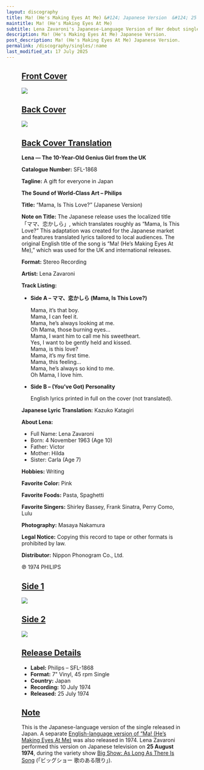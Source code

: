 ```yaml
---
layout: discography
title: Ma! (He's Making Eyes At Me) &#124; Japanese Version  &#124; 25 July 1974
maintitle: Ma! (He's Making Eyes At Me)
subtitle: Lena Zavaroni's Japanese-Language Version of Her debut single
description: Ma! (He's Making Eyes At Me) Japanese Version.
post_description: Ma! (He's Making Eyes At Me) Japanese Version.
permalink: /discography/singles/:name
last_modified_at: 17 July 2025
---
```


<figure class="fig1">
<div class="CardLayout">
<div class="CardItem">
<h2 id="infobox1" class="infobox"><a href="#infobox1">Front Cover</a></h2>
<div class="CardItem split">
<a href="/assets/images/singles/ma-hes-making-eyes-at-me/ma-hes-making-eyes-at-me-japanese-front-cover.jpg"><img src="/assets/images/singles/ma-hes-making-eyes-at-me/ma-hes-making-eyes-at-me-japanese
-front-cover.jpg" class="full-width zoom-in" /></a>
</div></div></div>
</figure>

<figure class="fig2">
<div class="CardLayout">
<div class="CardItem">
<h2 id="infobox2" class="infobox"><a href="#infobox2">Back Cover</a></h2>
<div class="CardItem split">
<a href="/assets/images/singles/ma-hes-making-eyes-at-me/ma-hes-making-eyes-at-me-japanese-back-cover.jpg"><img src="/assets/images/singles/ma-hes-making-eyes-at-me/ma-hes-making-eyes-at-me-japanese
-back-cover.jpg" class="full-width zoom-in" /></a>
</div></div></div>
</figure>

<figure class="fig3">
<div class="CardLayout">
<div class="CardItem">
<h2 id="infobox3" class="infobox"><a href="#infobox3">Back Cover Translation</a></h2>
<div class="CardItem split">

<p><strong>Lena — The 10-Year-Old Genius Girl from the UK</strong></p>

<p><strong>Catalogue Number:</strong> SFL-1868</p>
<p><strong>Tagline:</strong> A gift for everyone in Japan</p>

<p><strong>The Sound of World-Class Art – Philips</strong></p>

<p><strong>Title:</strong> “Mama, Is This Love?” (Japanese Version)</p>
<p><strong>Note on Title:</strong> The Japanese release uses the localized title 「ママ、恋かしら」, which translates roughly as “Mama, Is This Love?” This adaptation was created for the Japanese market and features translated lyrics tailored to local audiences. The original English title of the song is “Ma! (He’s Making Eyes At Me),” which was used for the UK and international releases.</p>

<p><strong>Format:</strong> Stereo Recording</p>
<p><strong>Artist:</strong> Lena Zavaroni</p>

<p><strong>Track Listing:</strong></p>
<ul>
  <li>
    <strong>Side A – ママ、恋かしら (Mama, Is This Love?)</strong>
    <p>Mama, it’s that boy.<br>
    Mama, I can feel it.<br>
    Mama, he’s always looking at me.<br>
    Oh Mama, those burning eyes…<br>
    Mama, I want him to call me his sweetheart.<br>
    Yes, I want to be gently held and kissed.<br>
    Mama, is this love?<br>
    Mama, it’s my first time.<br>
    Mama, this feeling…<br>
    Mama, he’s always so kind to me.<br>
    Oh Mama, I love him.</p>
  </li>
  <li>
    <strong>Side B – (You’ve Got) Personality</strong>
    <p>English lyrics printed in full on the cover (not translated).</p>
  </li>
</ul>

<p><strong>Japanese Lyric Translation:</strong> Kazuko Katagiri</p>

<p><strong>About Lena:</strong></p>
<ul>
  <li>Full Name: Lena Zavaroni</li>
  <li>Born: 4 November 1963 (Age 10)</li>
  <li>Father: Victor</li>
  <li>Mother: Hilda</li>
  <li>Sister: Carla (Age 7)</li>
</ul>

<p><strong>Hobbies:</strong> Writing</p>
<p><strong>Favorite Color:</strong> Pink</p>
<p><strong>Favorite Foods:</strong> Pasta, Spaghetti</p>
<p><strong>Favorite Singers:</strong> Shirley Bassey, Frank Sinatra, Perry Como, Lulu</p>

<p><strong>Photography:</strong> Masaya Nakamura</p>

<p><strong>Legal Notice:</strong> Copying this record to tape or other formats is prohibited by law.</p>
<p><strong>Distributor:</strong> Nippon Phonogram Co., Ltd.</p>
<p>℗ 1974 PHILIPS</p>

</div></div></div>
</figure>


<figure class="fig1">
<div class="CardLayout">
<div class="CardItem">
<h2 id="infobox4" class="infobox"><a href="#infobox4">Side 1</a></h2>
<div class="CardItem split">
<a href="/assets/images/singles/ma-hes-making-eyes-at-me/ma-hes-making-eyes-at-me-japanese-side-1.jpg"><img src="/assets/images/singles/ma-hes-making-eyes-at-me/ma-hes-making-eyes-at-me-japanese
-side-1.jpg" class="full-width zoom-in" /></a>
</div></div></div>
</figure>

<figure class="fig2">
<div class="CardLayout">
<div class="CardItem">
<h2 id="infobox5" class="infobox"><a href="#infobox5">Side 2</a></h2>
<div class="CardItem split">
<a href="/assets/images/singles/ma-hes-making-eyes-at-me/ma-hes-making-eyes-at-me-japanese-side-2.jpg"><img src="/assets/images/singles/ma-hes-making-eyes-at-me/ma-hes-making-eyes-at-me-japanese
-side-2.jpg" class="full-width zoom-in" /></a>
</div></div></div>
</figure>

<figure class="fig3">
<div class="CardLayout">
<div class="CardItem">
<h2 id="infobox6" class="infobox"><a href="#infobox6">Release Details</a></h2>
<div class="CardItem split">
<ul>
<li><strong>Label:</strong> Philips – SFL-1868</li>
<li><strong>Format:</strong> 7" Vinyl, 45 rpm Single</li>
<li><strong>Country:</strong> Japan</li>
<li><strong>Recording:</strong> 10 July 1974</li>
<li><strong>Released:</strong> 25 July 1974</li>
</ul>
</div></div></div>
</figure>

<figure class="fig3">
<div class="CardLayout">
<div class="CardItem"><h2 id="infobox7" class="infobox"><a href="#infobox7">Note</a></h2>
<div class="CardItem split">
<p>This is the Japanese-language version of the single released in Japan. A separate <a href="1974-ma-hes-making-eyes-at-me-japan">English-language version of “Ma! (He’s Making Eyes At Me)</a> was also released in 1974. Lena Zavaroni performed this version on Japanese television on <strong>25 August 1974</strong>, during the variety show <a href="/1974-08-25-big-show-as-long-as-there-is-song">Big Show: As Long As There Is Song</a> (「ビッグショー 歌のある限り」).</p>
</div></div></div>
</figure>

<style>
.CardLayout-Height1 {height: 289.5px;}
@media screen and (orientation:portrait) {.CardLayout-Height1 {height: unset;}}
</style>
